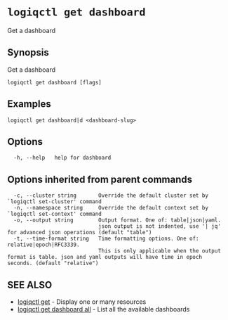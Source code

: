 # `logiqctl get dashboard`

Get a dashboard

## Synopsis

Get a dashboard

```text
logiqctl get dashboard [flags]
```

## Examples

```text
logiqctl get dashboard|d <dashboard-slug>
```

## Options

```text
  -h, --help   help for dashboard
```

## Options inherited from parent commands

```text
  -c, --cluster string       Override the default cluster set by `logiqctl set-cluster' command
  -n, --namespace string     Override the default context set by `logiqctl set-context' command
  -o, --output string        Output format. One of: table|json|yaml. 
                             json output is not indented, use '| jq' for advanced json operations (default "table")
  -t, --time-format string   Time formatting options. One of: relative|epoch|RFC3339. 
                             This is only applicable when the output format is table. json and yaml outputs will have time in epoch seconds. (default "relative")
```

## SEE ALSO

* [logiqctl get](/get/logiqctl_get)     - Display one or many resources
* [logiqctl get dashboard all](/get/logiqctl_get_dashboard_all)     - List all the available dashboards

